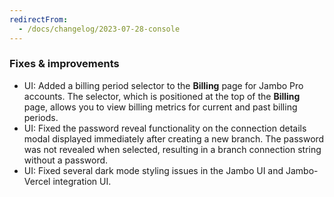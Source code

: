 ```yaml
---
redirectFrom:
  - /docs/changelog/2023-07-28-console
---
```


### Fixes & improvements

- UI: Added a billing period selector to the **Billing** page for Jambo Pro accounts. The selector, which is positioned at the top of the **Billing** page, allows you to view billing metrics for current and past billing periods.
- UI: Fixed the password reveal functionality on the connection details modal displayed immediately after creating a new branch. The password was not revealed when selected, resulting in a branch connection string without a password.
- UI: Fixed several dark mode styling issues in the Jambo UI and Jambo-Vercel integration UI.
